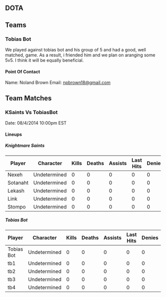 DOTA
----

## Teams

### Tobias Bot

We played against tobias bot and his group of 5 and had a good, well matched, game. As a result, i friended him and we plan on aranging some 5v5. I think it will be equally beneficial.

#### Point Of Contact

Name: Noland Brown
Email: npbrown18@gmail.com

## Team Matches

### KSaints Vs TobiasBot

Date: 08/4/2014 10:00pm EST

#### Lineups

##### Knightmare Saints

| Player        | Character    | Kills | Deaths | Assists | Last Hits | Denies |
| ------------- | ------------ | ----- | ------ | ------- | --------- | ------ |
| Nexeh	        | Undetermined | 0 | 0 | 0 | 0 | 0 |
| Sotanaht		| Undetermined | 0 | 0 | 0 | 0 | 0 |
| Lekash		| Undetermined | 0 | 0 | 0 | 0 | 0 |
| Link			| Undetermined | 0 | 0 | 0 | 0 | 0 |
| Stompo		| Undetermined | 0 | 0 | 0 | 0 | 0 |

##### Tobias Bot

| Player        | Character    | Kills | Deaths | Assists | Last Hits | Denies |
| ------------- | ------------ | ----- | ------ | ------- | --------- | ------ |
| Tobias Bot	| Undetermined | 0 | 0 | 0 | 0 | 0 |
| tb1	| Undetermined | 0 | 0 | 0 | 0 | 0 |
| tb2	| Undetermined | 0 | 0 | 0 | 0 | 0 |
| tb3	| Undetermined | 0 | 0 | 0 | 0 | 0 |
| tb4	| Undetermined | 0 | 0 | 0 | 0 | 0 |